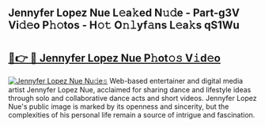 ## Jennyfer Lopez Nue L𝚎a𝚔ed N𝚞𝚍e - Part-g3V Vi𝚍𝚎o P𝚑𝚘tos - H𝚘𝚝 O𝚗𝚕yf𝚊ns L𝚎a𝚔s qS1Wu

# <h2><a href="http://kf3i8w.oniu.top/?m=Jennyfer+Lopez+Nue">🔗👉 🔴 Jennyfer Lopez Nue P𝚑ot𝚘𝚜 V𝚒d𝚎o</a></h2>

[![Jennyfer Lopez Nue Nu𝚍e𝚜](https://i.imgur.com/0qMVB7G.gif)](http://kf3i8w.oniu.top/?m=Jennyfer+Lopez+Nue)
Web-based entertainer and digital media artist Jennyfer Lopez Nue, acclaimed for sharing dance and lifestyle ideas through solo and collaborative dance acts and short videos. Jennyfer Lopez Nue's public image is marked by its openness and sincerity, but the complexities of his personal life remain a source of intrigue and fascination.  
